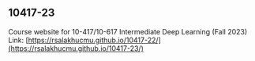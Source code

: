 ## 10417-23

Course website for 10-417/10-617 Intermediate Deep Learning (Fall 2023) 
<br>
Link: 
[https://rsalakhucmu.github.io/10417-22/](https://rsalakhucmu.github.io/10417-23/)


